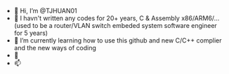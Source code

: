 - 👋 Hi, I’m @TJHUAN01
- 👀 I havn't written any codes for 20+ years, C & Assembly x86/ARM6/... (used to be a router/VLAN switch embeded system software engineer for 5 years)
- 🌱 I’m currently learning how to use this github and new C/C++ complier and the new ways of coding
- 💞️ 
- 📫 
<!---
TJHUAN01/TJHUAN01 is a ✨ special ✨ repository because its `README.md` (this file) appears on your GitHub profile.
You can click the Preview link to take a look at your changes.
--->
